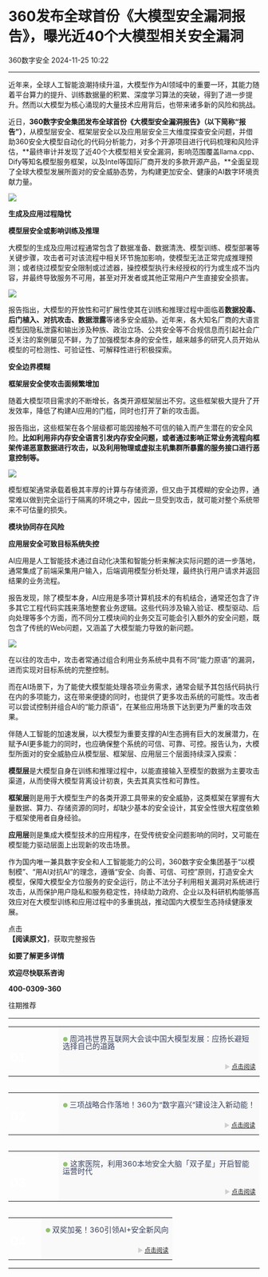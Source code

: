 #  360发布全球首份《大模型安全漏洞报告》，曝光近40个大模型相关安全漏洞   
 360数字安全   2024-11-25 10:22  
  
****  
近年来，全球人工智能浪潮持续升温，大模型作为AI领域中的重要一环，其能力随着平台算力的提升、训练数据量的积累、深度学习算法的突破，得到了进一步提升。然而以大模型为核心涌现的大量技术应用背后，也带来诸多新的风险和挑战。  
  
  
近日，**360数字安全集团发布全球首份《大模型安全漏洞报告》（以下简称“报告”）**，从模型层安全、框架层安全以及应用层安全三大维度探查安全问题，并借助360安全大模型自动化的代码分析能力，对多个开源项目进行代码梳理和风险评估，**最终审计并发现了近40个大模型相关安全漏洞，影响范围覆盖llama.cpp、Dify等知名模型服务框架，以及Intel等国际厂商开发的多款开源产品，**全面呈现了全球大模型发展所面对的安全威胁态势，为构建更加安全、健康的AI数字环境贡献力量。  
  
  
![](https://mmbiz.qpic.cn/sz_mmbiz_jpg/pLEuriaaPnU3nOuvXG049WT86ibDgMqOQa1nScmEvDuIIbZVXKwPLLRkCpMCfJ5KiczpZ63cYH2B2ZJMxLfK1BwZw/640?wx_fmt=jpeg&from=appmsg "")  
  
  
  
  
  
  
  
**生成及应用过程隐忧**  
  
**模型层安全或影响训练及推理**  
  
  
  
  
大模型的生成及应用过程通常包含了数据准备、数据清洗、模型训练、模型部署等关键步骤，攻击者可对该流程中相关环节施加影响，使模型无法正常完成推理预测；或者绕过模型安全限制或过滤器，操控模型执行未经授权的行为或生成不当内容，并最终导致服务不可用，甚至对开发者或其他正常用户产生直接安全损害。  
  
  
![](https://mmbiz.qpic.cn/sz_mmbiz_png/pLEuriaaPnU3nOuvXG049WT86ibDgMqOQaeV3R5yYdbGcKqINzRCf5md4OHnTvFoS0XmMmhmHj9O7oZ9OozoAeJw/640?wx_fmt=png&from=appmsg "")  
  
  
报告指出，大模型的开放性和可扩展性使其在训练和推理过程中面临着**数据投毒、后门植入、对抗攻击、数据泄露**等诸多安全威胁。近年来，各大知名厂商的大语言模型因隐私泄露和输出涉及种族、政治立场、公共安全等不合规信息而引起社会广泛关注的案例屡见不鲜，为了加强模型本身的安全性，越来越多的研究人员开始从模型的可检测性、可验证性、可解释性进行积极探索。  
  
  
  
  
**安全边界模糊**  
  
**框架层安全使攻击面频繁增加**  
  
  
  
  
随着大模型项目需求的不断增长，各类开源框架层出不穷。这些框架极大提升了开发效率，降低了构建AI应用的门槛，同时也打开了新的攻击面。  
  
  
报告指出，这些框架在各个层级都可能因接触不可信的输入而产生潜在的安全风险。**比如利用非内存安全语言引发内存安全问题，或者通过影响正常业务流程向框架传递恶意数据进行攻击，以及利用物理或虚拟主机集群所暴露的服务接口进行恶意控制等。**  
  
  
![](https://mmbiz.qpic.cn/sz_mmbiz_png/pLEuriaaPnU3nOuvXG049WT86ibDgMqOQac7vicTFztdIU00XficxbDsHCqz6AKCTxXQCy2RMic8nibcYgIMeXRwRIKQ/640?wx_fmt=png&from=appmsg "")  
  
  
模型框架通常承载着极其丰厚的计算与存储资源，但又由于其模糊的安全边界，通常难以做到完全运行于隔离的环境之中，因此一旦受到攻击，就可能对整个系统带来不可估量的损失。  
  
  
  
  
**模块协同存在风险**  
  
**应用层安全可致目标系统失控**  
  
  
  
  
AI应用是人工智能技术通过自动化决策和智能分析来解决实际问题的进一步落地，通常集成了前端采集用户输入，后端调用模型分析处理，最终执行用户请求并返回结果的业务流程。  
  
  
报告发现，除了模型本身，AI应用是多项计算机技术的有机结合，通常还包含了许多其它工程代码实践来落地整套业务逻辑。这些代码涉及输入验证、模型驱动、后向处理等多个方面，而不同分工模块间的业务交互可能会引入额外的安全问题，既包含了传统的Web问题，又涵盖了大模型能力导致的新问题。  
  
  
![](https://mmbiz.qpic.cn/sz_mmbiz_png/pLEuriaaPnU3nOuvXG049WT86ibDgMqOQa8YenoeonqicOXEOj1V5CkTvicWsFAsMgkibf3HRF6YTVz1HoicLIWsvnibQ/640?wx_fmt=png&from=appmsg "")  
  
  
在以往的攻击中，攻击者常通过组合利用业务系统中具有不同“能力原语”的漏洞，进而实现对目标系统的完整控制。  
  
  
而在AI场景下，为了能使大模型能处理各项业务需求，通常会赋予其包括代码执行在内的多项能力，这在带来便捷的同时，也提供了更多攻击系统的可能性。攻击者可以尝试控制并组合AI的“能力原语”，在某些应用场景下达到更为严重的攻击效果。  
  
  
  
  
  
  
  
  
  
  
伴随人工智能的加速发展，以大模型为重要支撑的AI生态拥有巨大的发展潜力，在赋予AI更多能力的同时，也应确保整个系统的可信、可靠、可控。报告认为，大模型所面对的安全威胁应从模型层、框架层、应用层三个层面持续深入探索：  
  
  
  
**模型层**是大模型自身在训练和推理过程中，以能直接输入至模型的数据为主要攻击渠道，从而使得大模型背离设计初衷，失去其真实性和可靠性。  
  
  
**框架层**则是用于大模型生产的各类开源工具带来的安全威胁，这类框架在掌握有大量数据、算力、存储资源的同时，却缺少基本的安全设计，其安全性很大程度依赖于框架使用者自身经验。  
  
  
**应用层**则是集成大模型技术的应用程序，在受传统安全问题影响的同时，又可能在模型能力驱动层面上出现新的攻击场景。  
  
  
作为国内唯一兼具数字安全和人工智能能力的公司，360数字安全集团基于“以模制模”、“用AI对抗AI”的理念，遵循“安全、向善、可信、可控”原则，打造安全大模型，保障大模型全方位服务的安全运行，防止不法分子利用相关漏洞对系统进行攻击，从而保护用户隐私和服务稳定性，持续助力政府、企业以及科研机构能够高效应对在大模型训练和应用过程中的多重挑战，推动国内大模型生态持续健康发展。  
  
  
点击  
**【阅读原文】**，获取完整报告  
  
**如要了解更多详情**  
  
**欢迎尽快联系咨询**  
  
**400-0309-360**  
  
  
  
往期推荐  
  
<table><tbody><tr opera-tn-ra-comp="_$.pages:0.layers:0.comps:3.classicTable1:0"><td colspan="1" rowspan="1" opera-tn-ra-cell="_$.pages:0.layers:0.comps:3.classicTable1:0.td@@0" style="border-width: 0px;border-color: rgb(62, 62, 62) rgb(62, 62, 62) rgb(255, 255, 255);border-style: none;padding: 0px 0px 10px;" width="100.0000%"><section style="min-height: 40px;margin-right: 0%;margin-left: 0%;"><section style="width: 100%;margin-right: auto;margin-bottom: -10px;margin-left: auto;"><grammarly-extension-vbars></grammarly-extension-vbars><table width="100%"><tbody><tr opera-tn-ra-comp="_$.pages:0.layers:0.comps:3.classicTable1:0.td@@0:0.classicTable1:0"><td colspan="1" opera-tn-ra-cell="_$.pages:0.layers:0.comps:3.classicTable1:0.td@@0:0.classicTable1:0.td@@0" rowspan="2" style="border-color: rgb(62, 62, 62);border-style: none;background-repeat: no-repeat;background-attachment: scroll;vertical-align: bottom;background-image: url(&#34;https://mmbiz.qpic.cn/sz_mmbiz_jpg/pLEuriaaPnU1AT4sK8bNBiauqbqnW19wGdgyrdsfZ0ibFLibstytaYT3GtamrVticsp2icpH9egXrjNgvPdF4wQ7Ut3g/640?wx_fmt=jpeg&#34;);padding: 0px;background-position: 53.1167% 0% !important;background-size: 146.226% !important;" width="20.0000%"><section style="margin-right: 0%;margin-bottom: 4px;margin-left: 0%;text-align: left;"><section style="text-align: right;padding-right: 4px;padding-left: 4px;color: rgb(255, 255, 255);font-size: 24px;line-height: 1;"><p style="text-align: left;"><strong>01</strong></p></section></section></td><td colspan="1" rowspan="1" opera-tn-ra-cell="_$.pages:0.layers:0.comps:3.classicTable1:0.td@@0:0.classicTable1:0.td@@1" style="border-color: rgb(62, 62, 62);border-style: none;padding-top: 0px;padding-bottom: 0px;background-color: rgb(249, 249, 249);" width="80.0000%"><section style=""><grammarly-extension style="top: 0px;left: 0px;pointer-events: none;"></grammarly-extension><grammarly-extension style="top: 0px;left: 0px;pointer-events: none;"></grammarly-extension><section style="margin-top: 10px;margin-right: 0%;margin-left: 0%;"><section style="color: rgb(140, 140, 140);line-height: 1;"><p style=""><span style="font-size: 12px;color: rgb(145, 196, 110);">● </span><span style="color: rgb(58, 66, 94);font-size: 15px;">周鸿祎世界互联网大会谈中国大模型发展：应扬长避短 选择自己的道路</span></p></section></section></section></td></tr><tr opera-tn-ra-comp="_$.pages:0.layers:0.comps:3.classicTable1:0.td@@0:0.classicTable1:1"><td colspan="1" rowspan="1" opera-tn-ra-cell="_$.pages:0.layers:0.comps:3.classicTable1:0.td@@0:0.classicTable1:1.td@@0" style="border-color: rgb(62, 62, 62);border-style: none;padding-top: 0px;padding-bottom: 0px;background-color: rgb(249, 249, 249);" width="80.0000%"><section style="margin: 10px 0%;"><section style="line-height: 1;color: rgb(140, 140, 140);font-size: 12px;"><p style="text-align: right;"><span style="color: rgb(208, 208, 208);">► <a target="_blank" href="http://mp.weixin.qq.com/s?__biz=MzA4MTg0MDQ4Nw==&amp;mid=2247576922&amp;idx=1&amp;sn=936ee428e8066709dbf21f8ca640454e&amp;chksm=9f8d3d52a8fab4442d349d41bf8e8f383809511b4762986e3ded72ac059782859f1903d0d427&amp;scene=21#wechat_redirect" textvalue="点击阅读" linktype="text" imgurl="" imgdata="null" data-itemshowtype="0" tab="innerlink" data-linktype="2">点击阅读</a></span></p></section></section></td></tr></tbody></table></section></section></td></tr><tr opera-tn-ra-comp="_$.pages:0.layers:0.comps:3.classicTable1:1"><td colspan="1" rowspan="1" opera-tn-ra-cell="_$.pages:0.layers:0.comps:3.classicTable1:1.td@@0" style="border-width: 0px;border-color: rgb(62, 62, 62) rgb(62, 62, 62) rgb(255, 255, 255);border-style: none;padding: 0px 0px 10px;" width="100.0000%"><section style="min-height: 40px;margin-right: 0%;margin-left: 0%;"><section style="width: 100%;margin-right: auto;margin-bottom: -10px;margin-left: auto;"><grammarly-extension-vbars></grammarly-extension-vbars><table width="100%"><tbody><tr opera-tn-ra-comp="_$.pages:0.layers:0.comps:3.classicTable1:1.td@@0:0.classicTable1:0"><td colspan="1" opera-tn-ra-cell="_$.pages:0.layers:0.comps:3.classicTable1:1.td@@0:0.classicTable1:0.td@@0" rowspan="2" style="border-color: rgb(62, 62, 62);border-style: none;background-repeat: no-repeat;background-attachment: scroll;vertical-align: bottom;background-image: url(&#34;https://mmbiz.qpic.cn/sz_mmbiz_jpg/pLEuriaaPnU1AT4sK8bNBiauqbqnW19wGd72j2ThrKuB5jSIPBE1nia0icWz1SudlO4Fdib2sfQuBTCEUeljxdncurw/640?wx_fmt=jpeg&#34;);padding: 0px;background-position: 48.9017% 0% !important;background-size: 229.075% !important;" width="20.0000%"><section style="margin-right: 0%;margin-bottom: 4px;margin-left: 0%;"><section style="text-align: right;padding-right: 4px;padding-left: 4px;color: rgb(255, 255, 255);font-size: 24px;line-height: 1;"><p style="text-align: left;"><strong>02</strong></p></section></section></td><td colspan="1" rowspan="1" opera-tn-ra-cell="_$.pages:0.layers:0.comps:3.classicTable1:1.td@@0:0.classicTable1:0.td@@1" style="border-color: rgb(62, 62, 62);border-style: none;padding-top: 0px;padding-bottom: 0px;background-color: rgb(249, 249, 249);" width="80.0000%"><section style=""><grammarly-extension style="top: 0px;left: 0px;pointer-events: none;"></grammarly-extension><grammarly-extension style="top: 0px;left: 0px;pointer-events: none;"></grammarly-extension><section style="margin-top: 10px;margin-right: 0%;margin-left: 0%;"><section style="color: rgb(140, 140, 140);line-height: 1;"><p style=""><span style="font-size: 12px;color: rgb(145, 196, 110);">● </span><span style="color: rgb(58, 66, 94);font-size: 15px;">三项战略合作落地！360为“数字嘉兴”建设注入新动能！</span></p></section></section></section></td></tr><tr opera-tn-ra-comp="_$.pages:0.layers:0.comps:3.classicTable1:1.td@@0:0.classicTable1:1"><td colspan="1" rowspan="1" opera-tn-ra-cell="_$.pages:0.layers:0.comps:3.classicTable1:1.td@@0:0.classicTable1:1.td@@0" style="border-color: rgb(62, 62, 62);border-style: none;padding-top: 0px;padding-bottom: 0px;background-color: rgb(249, 249, 249);" width="80.0000%"><section style="margin: 10px 0%;"><section style="line-height: 1;color: rgb(140, 140, 140);font-size: 12px;"><p style="text-align: right;"><span style="color: rgb(208, 208, 208);">► <a target="_blank" href="http://mp.weixin.qq.com/s?__biz=MzA4MTg0MDQ4Nw==&amp;mid=2247576947&amp;idx=1&amp;sn=a7df80362ca677062fbf4f02fd985ef0&amp;chksm=9f8d3d7ba8fab46ded134dbed404f5e431a42a6e0e3dcd9ce4945084473227ee59c80cfec2cc&amp;scene=21#wechat_redirect" textvalue="点击阅读" linktype="text" imgurl="" imgdata="null" data-itemshowtype="0" tab="innerlink" data-linktype="2">点击阅读</a></span></p></section></section></td></tr></tbody></table></section></section></td></tr><tr opera-tn-ra-comp="_$.pages:0.layers:0.comps:3.classicTable1:2"><td colspan="1" rowspan="1" opera-tn-ra-cell="_$.pages:0.layers:0.comps:3.classicTable1:2.td@@0" style="border-width: 0px;border-color: rgb(62, 62, 62) rgb(62, 62, 62) rgb(255, 255, 255);border-style: none;padding: 0px 0px 10px;" width="100.0000%"><section style="min-height: 40px;margin-right: 0%;margin-left: 0%;"><section style="width: 100%;margin-right: auto;margin-bottom: -10px;margin-left: auto;"><table width="100%"><tbody><tr opera-tn-ra-comp="_$.pages:0.layers:0.comps:3.classicTable1:2.td@@0:0.classicTable1:0"><td colspan="1" opera-tn-ra-cell="_$.pages:0.layers:0.comps:3.classicTable1:2.td@@0:0.classicTable1:0.td@@0" rowspan="2" style="border-color: rgb(62, 62, 62);border-style: none;background-repeat: no-repeat;background-attachment: scroll;vertical-align: bottom;background-image: url(&#34;https://mmbiz.qpic.cn/sz_mmbiz_jpg/pLEuriaaPnU1AT4sK8bNBiauqbqnW19wGd65gXQXYM64FbIRUdUPurgmxMWicqTibSrwdIa4Dk6dwO1xu4WFxozRkg/640?wx_fmt=jpeg&#34;);padding: 0px;background-position: 11.3192% 0% !important;background-size: 172.139% !important;" width="20.0000%"><section style="margin-right: 0%;margin-bottom: 4px;margin-left: 0%;"><section style="text-align: right;padding-right: 4px;padding-left: 4px;color: rgb(255, 255, 255);font-size: 24px;line-height: 1;"><p style="text-align: left;"><strong>03</strong></p></section></section></td><td colspan="1" rowspan="1" opera-tn-ra-cell="_$.pages:0.layers:0.comps:3.classicTable1:2.td@@0:0.classicTable1:0.td@@1" style="border-color: rgb(62, 62, 62);border-style: none;padding-top: 0px;padding-bottom: 0px;background-color: rgb(249, 249, 249);" width="80.0000%"><section style="margin-top: 10px;margin-right: 0%;margin-left: 0%;"><section style="color: rgb(140, 140, 140);line-height: 1;"><p style=""><span style="font-size: 12px;color: rgb(145, 196, 110);">●</span><span style="color: rgb(202, 29, 24);"> </span><span style="color: rgb(58, 66, 94);font-size: 15px;">这家医院，利用360本地安全大脑「双子星」开启智能运营时代</span></p></section></section></td></tr><tr opera-tn-ra-comp="_$.pages:0.layers:0.comps:3.classicTable1:2.td@@0:0.classicTable1:1"><td colspan="1" rowspan="1" opera-tn-ra-cell="_$.pages:0.layers:0.comps:3.classicTable1:2.td@@0:0.classicTable1:1.td@@0" style="border-color: rgb(62, 62, 62);border-style: none;padding-top: 0px;padding-bottom: 0px;background-color: rgb(249, 249, 249);" width="80.0000%"><section style="margin: 10px 0%;"><section style="line-height: 1;color: rgb(140, 140, 140);font-size: 12px;"><p style="text-align: right;"><span style="color: rgb(208, 208, 208);">► <a target="_blank" href="http://mp.weixin.qq.com/s?__biz=MzA4MTg0MDQ4Nw==&amp;mid=2247576831&amp;idx=1&amp;sn=e990393ca8ab8fc1f782ba4129459b37&amp;chksm=9f8d3cf7a8fab5e1060cd66a3fd02d47b2952693319319521ee58e262366a7568e3711f8c497&amp;scene=21#wechat_redirect" textvalue="点击阅读" linktype="text" imgurl="" imgdata="null" data-itemshowtype="0" tab="innerlink" data-linktype="2">点击阅读</a></span></p></section></section></td></tr></tbody></table></section></section></td></tr><tr opera-tn-ra-comp="_$.pages:0.layers:0.comps:3.classicTable1:3"><td colspan="1" rowspan="1" opera-tn-ra-cell="_$.pages:0.layers:0.comps:3.classicTable1:3.td@@0" style="border-width: 0px;border-color: rgb(62, 62, 62) rgb(62, 62, 62) rgb(255, 255, 255);border-style: none;padding: 0px 0px 10px;" width="100.0000%"><section style="min-height: 40px;margin-right: 0%;margin-left: 0%;"><section style="width: 100%;margin-right: auto;margin-bottom: -10px;margin-left: auto;"><table width="100%"><tbody><tr opera-tn-ra-comp="_$.pages:0.layers:0.comps:3.classicTable1:3.td@@0:0.classicTable1:0"><td colspan="1" opera-tn-ra-cell="_$.pages:0.layers:0.comps:3.classicTable1:3.td@@0:0.classicTable1:0.td@@0" rowspan="2" style="border-color: rgb(62, 62, 62);border-style: none;background-repeat: no-repeat;background-attachment: scroll;vertical-align: bottom;background-image: url(&#34;https://mmbiz.qpic.cn/sz_mmbiz_jpg/pLEuriaaPnU1AT4sK8bNBiauqbqnW19wGdswvDemLICsamYgxHy4iaQbulxpWfFpD2Y9Ott1806Kcj0r87F4VL7Ag/640?wx_fmt=jpeg&#34;);padding: 0px;background-position: 0% 0% !important;background-size: 113.157% !important;" width="20.0000%"><section style="margin-right: 0%;margin-bottom: 4px;margin-left: 0%;"><section style="text-align: right;padding-right: 4px;padding-left: 4px;color: rgb(255, 255, 255);font-size: 24px;line-height: 1;"><p style="text-align: left;"><strong>04</strong></p></section></section></td><td colspan="1" rowspan="1" opera-tn-ra-cell="_$.pages:0.layers:0.comps:3.classicTable1:3.td@@0:0.classicTable1:0.td@@1" style="border-color: rgb(62, 62, 62);border-style: none;padding-top: 0px;padding-bottom: 0px;background-color: rgb(249, 249, 249);" width="80.0000%"><section style="margin-top: 10px;margin-right: 0%;margin-left: 0%;"><section style="color: rgb(140, 140, 140);line-height: 1;"><p style=""><span style="font-size: 12px;color: rgb(145, 196, 110);">● </span><span style="color: rgb(58, 66, 94);font-size: 15px;">双奖加冕！360引领AI+安全新风向</span></p></section></section></td></tr><tr opera-tn-ra-comp="_$.pages:0.layers:0.comps:3.classicTable1:3.td@@0:0.classicTable1:1"><td colspan="1" rowspan="1" opera-tn-ra-cell="_$.pages:0.layers:0.comps:3.classicTable1:3.td@@0:0.classicTable1:1.td@@0" style="border-color: rgb(62, 62, 62);border-style: none;padding-top: 0px;padding-bottom: 0px;background-color: rgb(249, 249, 249);" width="80.0000%"><section style="margin: 10px 0%;"><section style="line-height: 1;color: rgb(140, 140, 140);font-size: 12px;"><p style="text-align: right;"><span style="color: rgb(208, 208, 208);">► <a target="_blank" href="http://mp.weixin.qq.com/s?__biz=MzA4MTg0MDQ4Nw==&amp;mid=2247576844&amp;idx=1&amp;sn=7e7b1b74092762d3517780631be7203b&amp;chksm=9f8d3d04a8fab412153b02a74fa5d7299372fcd47ff983ed2dfd3fd2c67b4eb4d25a09f542f7&amp;scene=21#wechat_redirect" textvalue="点击阅读" linktype="text" imgurl="" imgdata="null" data-itemshowtype="0" tab="innerlink" data-linktype="2">点击阅读</a></span></p></section></section></td></tr></tbody></table></section></section></td></tr></tbody></table>  
  
